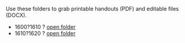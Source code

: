 ﻿Use these folders to grab printable handouts (PDF) and editable files (DOCX).

* 1600?1610 ? [open folder](../downloads/decades/1600-1610/index.md)
* 1610?1620 ? [open folder](../downloads/decades/1610-1620/index.md)

